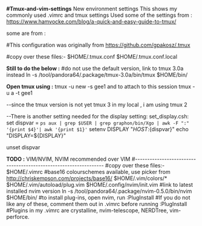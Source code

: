 **#Tmux-and-vim-settings**
New environment settings
This shows my commonly used .vimrc and tmux settings
Used some of the settings from :
https://www.hamvocke.com/blog/a-quick-and-easy-guide-to-tmux/

some are from :

#This configuration was originally from https://github.com/gpakosz/.tmux

#copy over these files:-
$HOME/.tmux.conf
$HOME/.tmux.conf.local

**Still to do the below :**
#do not use the default version, link to tmux 3.0a instead
ln -s /tool/pandora64/.package/tmux-3.0a/bin/tmux $HOME/bin/


**Open tmux using :**
tmux -u new -s gee1
and to attach to this session
 tmux -u a -t gee1
 
 --since the tmux version is not yet tmux 3 in my local , i am using tmux 2
 
 --There is another setting needed for the display setting:
set_display.csh:
set dispvar =  `ps aux | grep $USER | grep graphon/bin/Xgo | awk -F ":" '{print $4}'| awk '{print $1}'`
setenv DISPLAY "${HOST}:${dispvar}"
echo "DISPLAY=${DISPLAY}"

unset dispvar

**TODO :**
 VIM/NVIM, NVIM recommended over VIM
#-----------------------------------------------------------------
#copy over these files:-
$HOME/.vimrc
#base16 colourschemes available, use picker from http://chriskempson.com/projects/base16/
$HOME/.vim/colors/*
$HOME/.vim/autoload/plug.vim
$HOME/.config/nvim/init.vim
#link to latest installed nvim version
ln -s /tool/pandora64/.package/nvim-0.5.0/bin/nvim $HOME/bin/
#to install plug-ins, open nvim, run :PlugInstall
#If you do not like any of these, comment them out in .vimrc before running :PlugInstall
#Plugins in my .vimrc are crystalline, nvim-telescope, NERDTree, vim-perforce.



